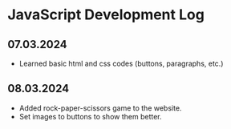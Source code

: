 # JavaScript Development Log

## 07.03.2024
- Learned basic html and css codes (buttons, paragraphs, etc.)

## 08.03.2024
- Added rock-paper-scissors game to the website.
- Set images to buttons to show them better.
